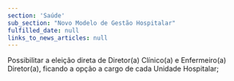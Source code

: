 ```yaml
---
section: 'Saúde'
sub_section: "Novo Modelo de Gestão Hospitalar"
fulfilled_date: null
links_to_news_articles: null
---
```


Possibilitar a eleição direta de Diretor(a) Clínico(a) e Enfermeiro(a) Diretor(a), ficando a opção a cargo de cada Unidade Hospitalar;